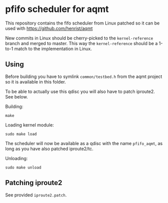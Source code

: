 # pfifo scheduler for aqmt

This repository contains the fifo scheduler from Linux patched so
it can be used with https://github.com/henrist/aqmt

New commits in Linux should be cherry-picked to the `kernel-reference`
branch and merged to master. This way the `kernel-reference` should
be a 1-to-1 match to the implementation in Linux.

## Using

Before building you have to symlink `common/testbed.h` from the aqmt project
so it is available in this folder.

To be able to actually use this qdisc you will also have to patch iproute2.
See below.

Building:

```
make
```

Loading kernel module:

```
sudo make load
```

The scheduler will now be available as a qdisc with the name `pfifo_aqmt`,
as long as you have also patched iproute2/tc.

Unloading:

```
sudo make unload
```

## Patching iproute2

See provided `iproute2.patch`.
